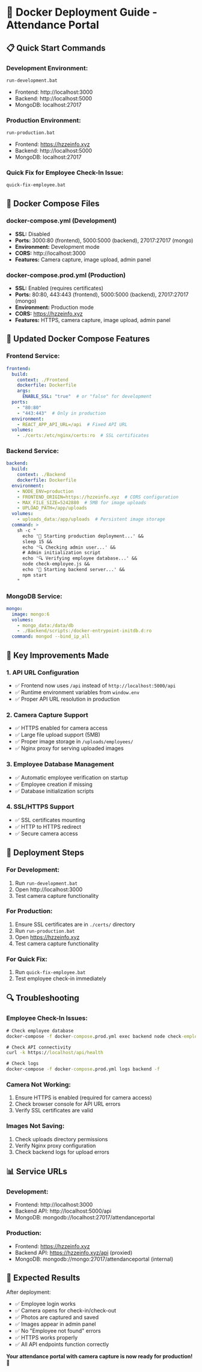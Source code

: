 # 🐳 Docker Deployment Guide - Attendance Portal

## 📋 **Quick Start Commands**

### **Development Environment:**
```cmd
run-development.bat
```
- Frontend: http://localhost:3000
- Backend: http://localhost:5000
- MongoDB: localhost:27017

### **Production Environment:**
```cmd
run-production.bat
```
- Frontend: https://hzzeinfo.xyz
- Backend: http://localhost:5000
- MongoDB: localhost:27017

### **Quick Fix for Employee Check-In Issue:**
```cmd
quick-fix-employee.bat
```

## 🔧 **Docker Compose Files**

### **docker-compose.yml (Development)**
- **SSL:** Disabled
- **Ports:** 3000:80 (frontend), 5000:5000 (backend), 27017:27017 (mongo)
- **Environment:** Development mode
- **CORS:** http://localhost:3000
- **Features:** Camera capture, image upload, admin panel

### **docker-compose.prod.yml (Production)**
- **SSL:** Enabled (requires certificates)
- **Ports:** 80:80, 443:443 (frontend), 5000:5000 (backend), 27017:27017 (mongo)
- **Environment:** Production mode
- **CORS:** https://hzzeinfo.xyz
- **Features:** HTTPS, camera capture, image upload, admin panel

## 📁 **Updated Docker Compose Features**

### **Frontend Service:**
```yaml
frontend:
  build:
    context: ./Frontend
    dockerfile: Dockerfile
    args:
      ENABLE_SSL: "true"  # or "false" for development
  ports:
    - "80:80"
    - "443:443"  # Only in production
  environment:
    - REACT_APP_API_URL=/api  # Fixed API URL
  volumes:
    - ./certs:/etc/nginx/certs:ro  # SSL certificates
```

### **Backend Service:**
```yaml
backend:
  build:
    context: ./Backend
    dockerfile: Dockerfile
  environment:
    - NODE_ENV=production
    - FRONTEND_ORIGIN=https://hzzeinfo.xyz  # CORS configuration
    - MAX_FILE_SIZE=5242880  # 5MB for image uploads
    - UPLOAD_PATH=/app/uploads
  volumes:
    - uploads_data:/app/uploads  # Persistent image storage
  command: >
    sh -c "
      echo '🚀 Starting production deployment...' &&
      sleep 15 &&
      echo '🔍 Checking admin user...' &&
      # Admin initialization script
      echo '🔍 Verifying employee database...' &&
      node check-employee.js &&
      echo '🚀 Starting backend server...' &&
      npm start
    "
```

### **MongoDB Service:**
```yaml
mongo:
  image: mongo:6
  volumes:
    - mongo_data:/data/db
    - ./Backend/scripts:/docker-entrypoint-initdb.d:ro
  command: mongod --bind_ip_all
```

## 🎯 **Key Improvements Made**

### **1. API URL Configuration**
- ✅ Frontend now uses `/api` instead of `http://localhost:5000/api`
- ✅ Runtime environment variables from `window.env`
- ✅ Proper API URL resolution in production

### **2. Camera Capture Support**
- ✅ HTTPS enabled for camera access
- ✅ Large file upload support (5MB)
- ✅ Proper image storage in `/uploads/employees/`
- ✅ Nginx proxy for serving uploaded images

### **3. Employee Database Management**
- ✅ Automatic employee verification on startup
- ✅ Employee creation if missing
- ✅ Database initialization scripts

### **4. SSL/HTTPS Support**
- ✅ SSL certificates mounting
- ✅ HTTP to HTTPS redirect
- ✅ Secure camera access

## 🚀 **Deployment Steps**

### **For Development:**
1. Run `run-development.bat`
2. Open http://localhost:3000
3. Test camera capture functionality

### **For Production:**
1. Ensure SSL certificates are in `./certs/` directory
2. Run `run-production.bat`
3. Open https://hzzeinfo.xyz
4. Test camera capture functionality

### **For Quick Fix:**
1. Run `quick-fix-employee.bat`
2. Test employee check-in immediately

## 🔍 **Troubleshooting**

### **Employee Check-In Issues:**
```cmd
# Check employee database
docker-compose -f docker-compose.prod.yml exec backend node check-employee.js

# Check API connectivity
curl -k https://localhost/api/health

# Check logs
docker-compose -f docker-compose.prod.yml logs backend -f
```

### **Camera Not Working:**
1. Ensure HTTPS is enabled (required for camera access)
2. Check browser console for API URL errors
3. Verify SSL certificates are valid

### **Images Not Saving:**
1. Check uploads directory permissions
2. Verify Nginx proxy configuration
3. Check backend logs for upload errors

## 📊 **Service URLs**

### **Development:**
- Frontend: http://localhost:3000
- Backend API: http://localhost:5000/api
- MongoDB: mongodb://localhost:27017/attendanceportal

### **Production:**
- Frontend: https://hzzeinfo.xyz
- Backend API: https://hzzeinfo.xyz/api (proxied)
- MongoDB: mongodb://mongo:27017/attendanceportal (internal)

## 🎉 **Expected Results**

After deployment:
- ✅ Employee login works
- ✅ Camera opens for check-in/check-out
- ✅ Photos are captured and saved
- ✅ Images appear in admin panel
- ✅ No "Employee not found" errors
- ✅ HTTPS works properly
- ✅ All API endpoints function correctly

**Your attendance portal with camera capture is now ready for production! 🚀**


